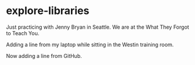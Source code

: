 # explore-libraries
Just practicing with Jenny Bryan in Seattle.
We are at the What They Forgot to Teach You.

Adding a line from my laptop while sitting in the Westin training room.

Now adding a line from GitHub.
